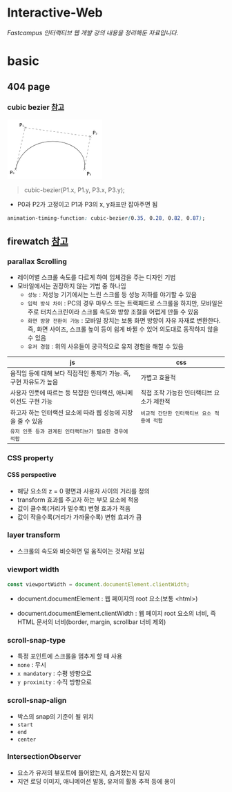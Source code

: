 # Interactive-Web

_Fastcampus 인터랙티브 웹 개발 강의 내용을 정리해둔 자료입니다._

# basic

## 404 page

### cubic bezier [참고](https://cubic-bezier.com/)

<img src="./imgs/cubic-bezier-curve.png" style="background:#fff;"/>

> cubic-bezier(P1.x, P1.y, P3.x, P3.y);

- P0과 P2가 고정이고 P1과 P3의 x, y좌표만 잡아주면 됨

```css
animation-timing-function: cubic-bezier(0.35, 0.28, 0.82, 0.87);
```

## firewatch [참고](https://www.firewatchgame.com/)

### parallax Scrolling

- 레이어별 스크롤 속도를 다르게 하여 입체감을 주는 디자인 기법
- 모바일에서는 권장하지 않는 기법 중 하나임
  - `성능` : 저성능 기기에서는 느린 스크롤 등 성능 저하를 야기할 수 있음
  - `입력 방식 차이` : PC의 경우 마우스 또는 트랙패드로 스크롤을 하지만, 모바일은 주로 터치스크린이라 스크롤 속도와 방향 조절을 어렵게 만들 수 있음
  - `화면 방향 전환이 가능` : 모바일 장치는 보통 화면 방향이 자유 자재로 변환한다. 즉, 화면 사이즈, 스크롤 높이 등이 쉽게 바뀔 수 있어 의도대로 동작하지 않을 수 있음
  - `유저 경험` : 위의 사유들이 궁극적으로 유저 경험을 해칠 수 있음

| js                                                                 | css                                         |
| ------------------------------------------------------------------ | ------------------------------------------- |
| 움직임 등에 대해 보다 직접적인 통제가 가능. 즉, 구현 자유도가 높음 | 가볍고 효율적                               |
| 사용자 인풋에 따르는 등 복잡한 인터랙션, 애니메이션도 구현 가능    | 직접 조작 가능한 인터랙티브 요소가 제한적   |
| 하고자 하는 인터랙션 요소에 따라 웹 성능에 지장을 줄 수 있음       | `비교적 간단한 인터랙티브 요소 적용에 적합` |
| `유저 인풋 등과 관계된 인터랙티브가 필요한 경우에 적합`            |

### CSS property

#### CSS perspective

- 해당 요소의 z = 0 평면과 사용자 사이의 거리를 정의
- transform 효과를 주고자 하는 부모 요소에 적용
- 값이 클수록(거리가 멀수록) 변형 효과가 적음
- 값이 작을수록(거리가 가까울수록) 변형 효과가 큼

### layer transform

- 스크롤의 속도와 비슷하면 덜 움직이는 것처럼 보임

### viewport width

```js
const viewportWidth = document.documentElement.clientWidth;
```

- document.documentElement : 웹 페이지의 root 요소(보통 \<html\>)

- document.documentElement.clientWidth : 웹 페이지 root 요소의 너비, 즉 HTML 문서의 너비(border, margin, scrollbar 너비 제외)

### scroll-snap-type

- 특정 포인트에 스크롤을 멈추게 할 때 사용
- `none` : 무시
- `x mandatory` : 수평 방향으로
- `y proximity` : 수직 방향으로

### scroll-snap-align

- 박스의 snap의 기준이 될 위치
- `start`
- `end`
- `center`

### IntersectionObserver

- 요소가 유저의 뷰포트에 들어왔는지, 숨겨졌는지 탐지
- 지연 로딩 이미지, 애니메이션 발동, 유저의 활동 추적 등에 용이
